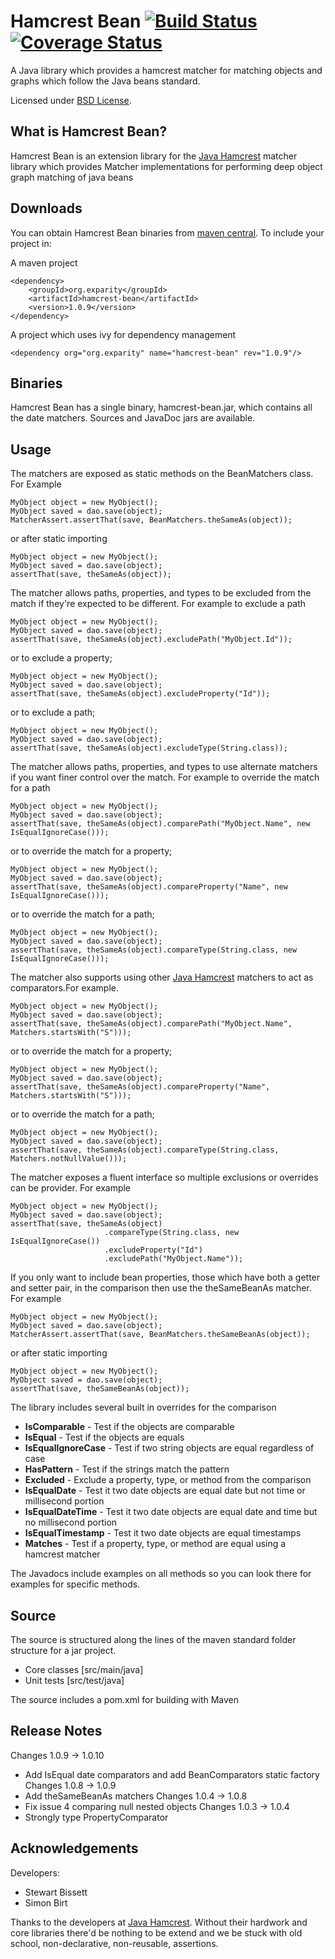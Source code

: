 Hamcrest Bean  [![Build Status](https://travis-ci.org/eXparity/hamcrest-bean.svg?branch=master)](https://travis-ci.org/eXparity/hamcrest-bean) [![Coverage Status](https://coveralls.io/repos/eXparity/hamcrest-bean/badge.png?branch=master)](https://coveralls.io/r/eXparity/hamcrest-bean?branch=master)
=============

A Java library which provides a hamcrest matcher for matching objects and graphs which follow the Java beans standard.

Licensed under [BSD License][].

What is Hamcrest Bean?
-----------------
Hamcrest Bean is an extension library for the [Java Hamcrest][] matcher library which provides Matcher implementations for performing deep object graph matching of java beans

Downloads
---------
You can obtain Hamcrest Bean binaries from [maven central][]. To include your project in:

A maven project

    <dependency>
        <groupId>org.exparity</groupId>
        <artifactId>hamcrest-bean</artifactId>
        <version>1.0.9</version>
    </dependency>

A project which uses ivy for dependency management

    <dependency org="org.exparity" name="hamcrest-bean" rev="1.0.9"/>
            
Binaries
--------
Hamcrest Bean has a single binary, hamcrest-bean.jar, which contains all the date matchers. Sources and JavaDoc jars are available.

Usage
-------------

The matchers are exposed as static methods on the BeanMatchers class. For Example

    MyObject object = new MyObject();
    MyObject saved = dao.save(object);
    MatcherAssert.assertThat(save, BeanMatchers.theSameAs(object));

or after static importing

    MyObject object = new MyObject();
    MyObject saved = dao.save(object);
    assertThat(save, theSameAs(object));

The matcher allows paths, properties, and types to be excluded from the match if they're expected to be different. For example to exclude a path 

    MyObject object = new MyObject();
    MyObject saved = dao.save(object);
    assertThat(save, theSameAs(object).excludePath("MyObject.Id"));

or to exclude a property;

    MyObject object = new MyObject();
    MyObject saved = dao.save(object);
    assertThat(save, theSameAs(object).excludeProperty("Id"));

or to exclude a path;

    MyObject object = new MyObject();
    MyObject saved = dao.save(object);
    assertThat(save, theSameAs(object).excludeType(String.class));

The matcher allows paths, properties, and types to use alternate matchers if you want finer control over the match. For example to override the match for a path

    MyObject object = new MyObject();
    MyObject saved = dao.save(object);
    assertThat(save, theSameAs(object).comparePath("MyObject.Name", new IsEqualIgnoreCase()));

or to override the match for a property;

    MyObject object = new MyObject();
    MyObject saved = dao.save(object);
    assertThat(save, theSameAs(object).compareProperty("Name", new IsEqualIgnoreCase()));

or to override the match for a path;

    MyObject object = new MyObject();
    MyObject saved = dao.save(object);
    assertThat(save, theSameAs(object).compareType(String.class, new IsEqualIgnoreCase()));

The matcher also supports using other [Java Hamcrest][] matchers to act as comparators.For example.

    MyObject object = new MyObject();
    MyObject saved = dao.save(object);
    assertThat(save, theSameAs(object).comparePath("MyObject.Name", Matchers.startsWith("S")));

or to override the match for a property;

    MyObject object = new MyObject();
    MyObject saved = dao.save(object);
    assertThat(save, theSameAs(object).compareProperty("Name", Matchers.startsWith("S")));

or to override the match for a path;

    MyObject object = new MyObject();
    MyObject saved = dao.save(object);
    assertThat(save, theSameAs(object).compareType(String.class, Matchers.notNullValue()));

The matcher exposes a fluent interface so multiple exclusions or overrides can be provider. For example

    MyObject object = new MyObject();
    MyObject saved = dao.save(object);
    assertThat(save, theSameAs(object)
                         .compareType(String.class, new IsEqualIgnoreCase())
                         .excludeProperty("Id")
                         .excludePath("MyObject.Name"));

If you only want to include bean properties, those which have both a getter and setter pair, in the comparison then use the theSameBeanAs matcher. For example 

    MyObject object = new MyObject();
    MyObject saved = dao.save(object);
    MatcherAssert.assertThat(save, BeanMatchers.theSameBeanAs(object));

or after static importing

    MyObject object = new MyObject();
    MyObject saved = dao.save(object);
    assertThat(save, theSameBeanAs(object));

 
The library includes several built in overrides for the comparison

* __IsComparable__ - Test if the objects are comparable
* __IsEqual__ - Test if the objects are equals
* __IsEqualIgnoreCase__ - Test if two string objects are equal regardless of case
* __HasPattern__ - Test if the strings match the pattern
* __Excluded__ - Exclude a property, type, or method from the comparison
* __IsEqualDate__ - Test it two date objects are equal date but not time or millisecond portion
* __IsEqualDateTime__ - Test it two date objects are equal date and time but no millisecond portion
* __IsEqualTimestamp__ - Test it two date objects are equal timestamps
* __Matches__ - Test if a property, type, or method are equal using a hamcrest matcher

The Javadocs include examples on all methods so you can look there for examples for specific methods.

Source
------
The source is structured along the lines of the maven standard folder structure for a jar project.

  * Core classes [src/main/java]
  * Unit tests [src/test/java]

The source includes a pom.xml for building with Maven 

Release Notes
-------------
Changes 1.0.9 -> 1.0.10
  * Add IsEqual date comparators and add BeanComparators static factory
Changes 1.0.8 -> 1.0.9
  * Add theSameBeanAs matchers
Changes 1.0.4 -> 1.0.8
  * Fix issue 4 comparing null nested objects
Changes 1.0.3 -> 1.0.4
  * Strongly type PropertyComparator


Acknowledgements
----------------
Developers:
  * Stewart Bissett
  * Simon Birt

Thanks to the developers at [Java Hamcrest][]. Without their hardwork and core libraries there'd be nothing to be extend and we be stuck with old school, non-declarative, non-reusable, assertions.

[BSD License]: http://opensource.org/licenses/BSD-3-Clause
[Maven central]: http://search.maven.org/#search%7Cga%7C1%7Ca%3A%22hamcrest-bean%22
[Java Hamcrest]: http://github.com/hamcrest/JavaHamcrest
